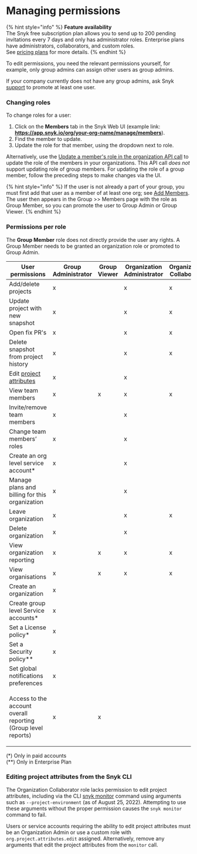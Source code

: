 # Managing permissions

{% hint style="info" %}
**Feature availability**\
The Snyk free subscription plan allows you to send up to 200 pending invitations every 7 days and only has administrator roles. Enterprise plans have administrators, collaborators, and custom roles.\
See [pricing plans](https://snyk.io/plans/) for more details.
{% endhint %}

To edit permissions, you need the relevant permissions yourself, for example, only group admins can assign other users as group admins.

If your company currently does not have any group admins, ask Snyk [support](https://support.snyk.io/hc/en-us/requests/new) to promote at least one user.

### Changing roles

To change roles for a user:

1. Click on the **Members** tab in the Snyk Web UI (example link: **https://app.snyk.io/org/your-org-name/manage/members**).
2. Find the member to update.
3. Update the role for that member, using the dropdown next to role.

Alternatively, use the [Update a member's role in the organization API call](https://snyk.docs.apiary.io/#reference/organizations/organization-settings/update-a-member's-role-in-the-organization) to update the role of the members in your organizations. This API call _does not_ support updating role of group members. For updating the role of a group member, follow the preceding steps to make changes via the UI.

{% hint style="info" %}
If the user is not already a part of your group, you must first add that user as a member of at least one org; see [Add Members](manage-users-in-your-organizations.md#add-members). The user then appears in the Group >> Members page with the role as Group Member, so you can promote the user to Group Admin or Group Viewer.
{% endhint %}

### Permissions per role

The **Group Member** role does not directly provide the user any rights. A Group Member needs to be granted an organization role or promoted to Group Admin.

| User permissions                                                                                      | Group Administrator | Group Viewer | Organization Administrator | Organization Collaborator |
| ----------------------------------------------------------------------------------------------------- | ------------------- | ------------ | -------------------------- | ------------------------- |
| Add/delete projects                                                                                   | x                   |              | x                          | x                         |
| Update project with new snapshot                                                                      | x                   |              | x                          | x                         |
| Open fix PR's                                                                                         | x                   |              | x                          | x                         |
| Delete snapshot from project history                                                                  | x                   |              | x                          | x                         |
| Edit [project attributes](../../../manage-issues/introduction-to-snyk-projects/project-attributes.md) | x                   |              | x                          |                           |
| View team members                                                                                     | x                   | x            | x                          | x                         |
| Invite/remove team members                                                                            | x                   |              | x                          |                           |
| Change team members’ roles                                                                            | x                   |              | x                          |                           |
| Create an org level service account\*                                                                 | x                   |              | x                          |                           |
| Manage plans and billing for this organization                                                        | x                   |              | x                          |                           |
| Leave organization                                                                                    | x                   |              | x                          | x                         |
| Delete organization                                                                                   | x                   |              | x                          |                           |
| View organization reporting                                                                           | x                   | x            | x                          | x                         |
| View organisations                                                                                    | x                   | x            | x                          | x                         |
| Create an organization                                                                                | x                   |              |                            |                           |
| Create group level Service accounts\*                                                                 | x                   |              |                            |                           |
| Set a License policy\*                                                                                | x                   |              |                            |                           |
| Set a Security policy\*\*                                                                             | x                   |              |                            |                           |
| Set global notifications preferences                                                                  | x                   |              |                            |                           |
| <p>Access to the account overall reporting<br>(Group level reports)</p>                               | x                   | x            |                            |                           |

(\*) Only in paid accounts\
(\*\*) Only in Enterprise Plan

### Editing project attributes from the Snyk CLI

The Organization Collaborator role lacks permission to edit project attributes, including via the CLI [snyk monitor](../../../snyk-cli/commands/monitor.md) command using arguments such as `--project-environment` (as of August 25, 2022). Attempting to use these arguments without the proper permission causes the `snyk monitor` command to fail.

Users or service accounts requiring the ability to edit project attributes must be an Organization Admin or use a custom role with `org.project.attributes.edit` assigned. Alternatively, remove any arguments that edit the project attributes from the `monitor` call.
